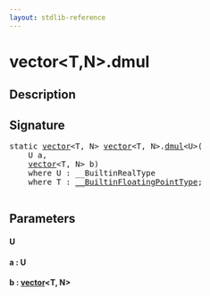```yaml
---
layout: stdlib-reference
---
```


# vector\<T,N\>\.dmul

## Description





## Signature 

<pre>
<span class='code_keyword'>static</span> <a href="/stdlib-reference/types/vector/index" class="code_type">vector</a>&lt;T, N&gt; <a href="/stdlib-reference/types/vector/index" class="code_type">vector</a>&lt;T, N&gt;.<a href="/stdlib-reference/types/vector/dmul">dmul</a>&lt;U&gt;(
    U <span class='code_param'>a</span>,
    <a href="/stdlib-reference/types/vector/index" class="code_type">vector</a>&lt;T, N&gt; <span class='code_param'>b</span>)
    <span class='code_keyword'>where</span> U : __BuiltinRealType
    <span class='code_keyword'>where</span> T : <a href="/stdlib-reference/interfaces/BuiltinFloatingPointType/index" class="code_type">__BuiltinFloatingPointType</a>;

</pre>

## Parameters

#### U
#### a  : U
#### b  : [vector](/stdlib-reference/types/vector/index)\<T, N\>

